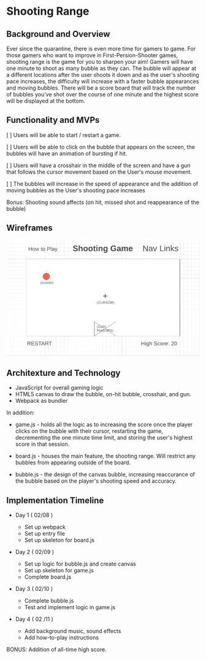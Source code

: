 # Shooting Range
## Background and Overview 

Ever since the quarantine, there is even more time for gamers to game. For those gamers who want to improve in First-Persion-Shooter games, shooting range is the game for you to sharpen your aim! Gamers will have one minute to shoot as many bubble as they can. The bubble will appear at a different locations after the user shoots it down and as the user's shooting pace increases, the difficulty will increase with a faster bubble appearances and moving bubbles. There will be a score board that will track the number of bubbles you've shot over the course of one minute and the highest score will be displayed at the bottom.

## Functionality and MVPs
[ ] Users will be able to start / restart a game.

[ ] Users will be able to click on the bubble that appears on the screen, the bubbles will have an animation of bursting if hit.

[ ] Users will have a crosshair in the middle of the screen and have a gun that follows the cursor movement based on the User's mouse movement.

[ ] The bubbles will increase in the speed of appearance and the addition of moving bubbles as the User's shooting pace increases

Bonus: 
Shooting sound affects (on hit, missed shot and reappearance of the bubble)

## Wireframes 

<p align="center">
  <img src="https://github.com/lmonica97/shooting_range/blob/main/wireframe.PNG" />
</p>

## Architexture and Technology

+ JavaScript for overall gaming logic
+ HTML5 canvas to draw the bubble, on-hit bubble, crosshair, and gun.
+ Webpack as bundler 

In addition:

+ game.js - holds all the logic as to increasing the score once the player clicks on the bubble with their cursor, restarting the game, decrementing the one minute time limit, and storing the user's highest score in that session.

+ board.js - houses the main feature, the shooting range. Will restrict any bubbles from appearing outside of the board. 

+ bubble.js - the design of the canvas bubble, increasing reaccurance of the bubble based on the player's shooting speed and accuracy. 

## Implementation Timeline 

+ Day 1 ( 02/08 )
    - Set up webpack 
    - Set up entry file
    - Set up skeleton for board.js 

+ Day 2 ( 02/09 )
    - Set up logic for bubble.js and create canvas
    - Set up skeleton for game.js
    - Complete board.js

+ Day 3 ( 02/10 )
    - Complete bubble.js 
    - Test and implement logic in game.js 

+ Day 4 ( 02 /11 ) 
    - Add background music, sound effects 
    - Add how-to-play instructions 

BONUS: Addition of all-time high score.
